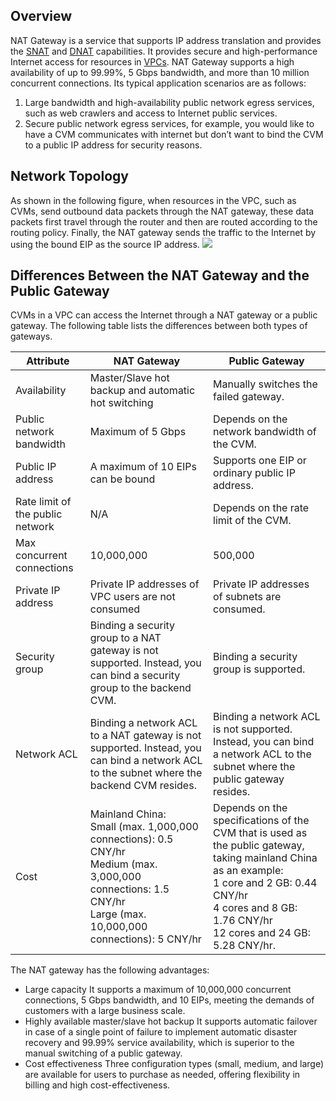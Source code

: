 ## Overview
NAT Gateway is a service that supports IP address translation and provides the [SNAT](https://cloud.tencent.com/document/product/552/12952) and [DNAT](https://cloud.tencent.com/document/product/552/12952) capabilities. It provides secure and high-performance Internet access for resources in [VPCs](https://intl.cloud.tencent.com/document/product/215/535). NAT Gateway supports a high availability of up to 99.99%, 5 Gbps bandwidth, and more than 10 million concurrent connections. Its typical application scenarios are as follows:
1. Large bandwidth and high-availability public network egress services, such as web crawlers and access to Internet public services.
2. Secure public network egress services, for example, you would like to have a CVM  communicates with internet but don’t want to bind the CVM to a public IP address for security reasons.

## Network Topology
As shown in the following figure, when resources in the VPC, such as CVMs, send outbound data packets through the NAT gateway, these data packets first travel through the router and then are routed according to the routing policy. Finally, the NAT gateway sends the traffic to the Internet by using the bound EIP as the source IP address.
![](https://main.qcloudimg.com/raw/3c4bdc38f992ab789eac9a53ccca9914.png)

## Differences Between the NAT Gateway and the Public Gateway
CVMs in a VPC can access the Internet through a NAT gateway or a public gateway. The following table lists the differences between both types of gateways.

| Attribute | NAT Gateway | Public Gateway |
| ------ | ---------------------------------------- | ---------------------------------------- |
| Availability | Master/Slave hot backup and automatic hot switching | Manually switches the failed gateway. |
| Public network bandwidth | Maximum of 5 Gbps | Depends on the network bandwidth of the CVM. |
| Public IP address | A maximum of 10 EIPs can be bound | Supports one EIP or ordinary public IP address. |
| Rate limit of the public network | N/A | Depends on the rate limit of the CVM. |
| Max concurrent connections | 10,000,000 | 500,000 |
| Private IP address | Private IP addresses of VPC users are not consumed | Private IP addresses of subnets are consumed. |
| Security group | Binding a security group to a NAT gateway is not supported. Instead, you can bind a security group to the backend CVM. | Binding a security group is supported. |
| Network ACL | Binding a network ACL to a NAT gateway is not supported. Instead, you can bind a network ACL to the subnet where the backend CVM resides. | Binding a network ACL is not supported. Instead, you can bind a network ACL to the subnet where the public gateway resides. |
| Cost | Mainland China:<br/>Small (max. 1,000,000 connections): 0.5 CNY/hr<br/>Medium (max. 3,000,000 connections: 1.5 CNY/hr<br/>Large (max. 10,000,000 connections): 5 CNY/hr | Depends on the specifications of the CVM that is used as the public gateway, taking mainland China as an example:<br/>1 core and 2 GB: 0.44 CNY/hr<br/>4 cores and 8 GB: 1.76 CNY/hr<br/>12 cores and 24 GB: 5.28 CNY/hr. |

The NAT gateway has the following advantages:
- Large capacity
It supports a maximum of 10,000,000 concurrent connections, 5 Gbps bandwidth, and 10 EIPs, meeting the demands of customers with a large business scale.
- Highly available master/slave hot backup
It supports automatic failover in case of a single point of failure to implement automatic disaster recovery and 99.99% service availability, which is superior to the manual switching of a public gateway.
- Cost effectiveness
Three configuration types (small, medium, and large) are available for users to purchase as needed, offering flexibility in billing and high cost-effectiveness.
